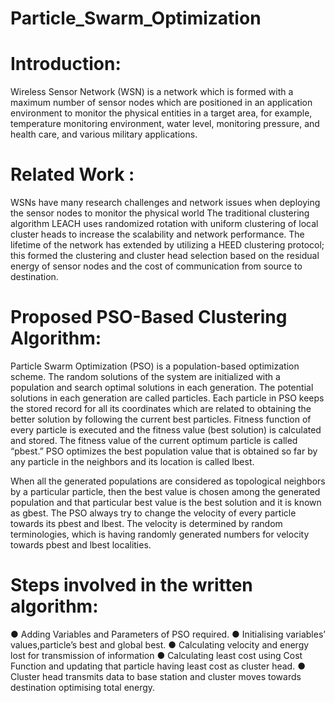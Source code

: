 # Particle_Swarm_Optimization
# Introduction:

Wireless Sensor Network (WSN) is a network which is formed with a maximum number of
sensor nodes which are positioned in an application environment to monitor the physical
entities in a target area, for example, temperature monitoring environment, water level,
monitoring pressure, and health care, and various military applications.

# Related Work :

WSNs have many research challenges and network issues when deploying the sensor
nodes to monitor the physical world
The traditional clustering algorithm LEACH uses randomized rotation with uniform clustering
of local cluster heads to increase the scalability and network performance. The lifetime of the
network has extended by utilizing a HEED clustering protocol; this formed the clustering and
cluster head selection based on the residual energy of sensor nodes and the cost of
communication from source to destination.

# Proposed PSO-Based Clustering Algorithm:
Particle Swarm Optimization (PSO) is a population-based optimization scheme. The random
solutions of the system are initialized with a population and search optimal solutions in each
generation. The potential solutions in each generation are called particles. Each particle in
PSO keeps the stored record for all its coordinates which are related to obtaining the better
solution by following the current best particles.
Fitness function of every particle is executed and the fitness value (best solution) is
calculated and stored. The fitness value of the current optimum particle is called “pbest.”
PSO optimizes the best population value that is obtained so far by any particle in the
neighbors and its location is called lbest.

When all the generated populations are considered as topological neighbors by a particular
particle, then the best value is chosen among the generated population and that particular
best value is the best solution and it is known as gbest.
The PSO always try to change the velocity of every particle towards its pbest and lbest. The
velocity is determined by random terminologies, which is having randomly generated
numbers for velocity towards pbest and lbest localities.

# Steps involved in the written algorithm:
● Adding Variables and Parameters of PSO required.
● Initialising variables’ values,particle’s best and global best.
● Calculating velocity and energy lost for transmission of information
● Calculating least cost using Cost Function and updating that particle having least
cost as cluster head.
● Cluster head transmits data to base station and cluster moves towards destination
optimising total energy.
